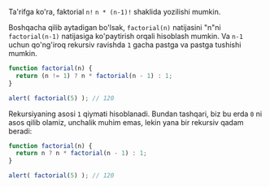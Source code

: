 Ta'rifga ko'ra, faktorial `n!` `n * (n-1)!` shaklida yozilishi mumkin.

Boshqacha qilib aytadigan bo'lsak, `factorial(n)` natijasini "n"ni `factorial(n-1)` natijasiga ko'paytirish orqali hisoblash mumkin. Va `n-1` uchun qo'ng'iroq rekursiv ravishda `1` gacha pastga va pastga tushishi mumkin.

```js run
function factorial(n) {
  return (n != 1) ? n * factorial(n - 1) : 1;
}

alert( factorial(5) ); // 120
```

Rekursiyaning asosi `1` qiymati hisoblanadi. Bundan tashqari, biz bu erda `0` ni asos qilib olamiz, unchalik muhim emas, lekin yana bir rekursiv qadam beradi:

```js run
function factorial(n) {
  return n ? n * factorial(n - 1) : 1;
}

alert( factorial(5) ); // 120
```
